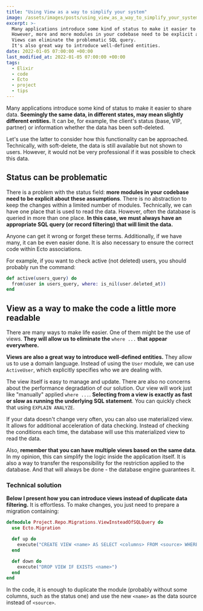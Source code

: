 ```yaml
---
title: "Using View as a way to simplify your system"
image: /assets/images/posts/using_view_as_a_way_to_simplify_your_system.png
excerpt: >-
  Many applications introduce some kind of status to make it easier to share data.
  However, more and more modules in your codebase need to be explicit about these assumptions.
  Views can eliminate the problematic SQL query.
  It's also great way to introduce well-defined entities.
date: 2022-01-05 07:00:00 +00:00
last_modified_at: 2022-01-05 07:00:00 +00:00
tags:
  - Elixir
  - code
  - Ecto
  - project
  - tips
---
```


  Many applications introduce some kind of status to make it easier to share data.
  **Seemingly the same data, in different states, may mean slightly different entities.**
  It can be, for example, the client's status (base, VIP, partner) or information whether the data has been soft-deleted.

  Let's use the latter to consider how this functionality can be approached.
  Technically, with soft-delete, the data is still available but not shown to users.
  However, it would not be very professional if it was possible to check this data.

## Status can be problematic

  There is a problem with the status field: **more modules in your codebase need to be explicit about these assumptions**.
  There is no abstraction to keep the changes within a limited number of modules.
  Technically, we can have one place that is used to read the data.
  However, often the database is queried in more than one place.
  **In this case, we must always have an appropriate SQL query (or record filtering) that will limit the data.**

  Anyone can get it wrong or forget these terms.
  Additionally, if we have many, it can be even easier done.
  It is also necessary to ensure the correct code within Ecto associations.

  For example, if you want to check active (not deleted) users, you should probably run the command:

  ```elixir
  def active(users_query) do
    from(user in users_query, where: is_nil(user.deleted_at))
  end
  ```

## View as a way to make the code a little more readable

  There are many ways to make life easier.
  One of them might be the use of views.
  **They will allow us to eliminate the** `where ...` **that appear everywhere.**

  **Views are also a great way to introduce well-defined entities.**
  They allow us to use a domain language.
  Instead of using the `User` module, we can use `ActiveUser`, which explicitly specifies who we are dealing with.

  The view itself is easy to manage and update.
  There are also no concerns about the performance degradation of our solution.
  Our view will work just like "manually" applied `where ...`.
  **Selecting from a view is exactly as fast or slow as running the underlying SQL statement**.
  You can quickly check that using `EXPLAIN ANALYZE`.

  If your data doesn't change very often, you can also use materialized view.
  It allows for additional acceleration of data checking.
  Instead of checking the conditions each time, the database will use this materialized view to read the data.

  Also, **remember that you can have multiple views based on the same data**.
  In my opinion, this can simplify the logic inside the application itself.
  It is also a way to transfer the responsibility for the restriction applied to the database.
  And that will always be done - the database engine guarantees it.

### Technical solution

  **Below I present how you can introduce views instead of duplicate data filtering.**
  It is effortless.
  To make changes, you just need to prepare a migration containing:

  ```elixir
  defmodule Project.Repo.Migrations.ViewInsteadOfSQLQuery do
    use Ecto.Migration

    def up do
      execute("CREATE VIEW <name> AS SELECT <columns> FROM <source> WHERE <your filters>;")
    end

    def down do
      execute("DROP VIEW IF EXISTS <name>")
    end
  end
  ```

  In the code, it is enough to duplicate the module (probably without some columns, such as the status one) and use the new `<name>` as the data source instead of `<source>`.
